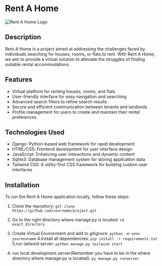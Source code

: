# Rent A Home

![Rent A Home Logo](/path/to/logo.png)

## Description
Rent A Home is a project aimed at addressing the challenges faced by individuals searching for houses, rooms, or flats to rent. With Rent A Home, we aim to provide a virtual solution to alleviate the struggles of finding suitable rental accommodations.

## Features
- Virtual platform for renting houses, rooms, and flats
- User-friendly interface for easy navigation and searching
- Advanced search filters to refine search results
- Secure and efficient communication between tenants and landlords
- Profile management for users to create and maintain their rental preferences

## Technologies Used
- Django: Python-based web framework for rapid development
- HTML/CSS: Frontend development for user interface design
- JavaScript: Enhancing user interactions and dynamic content
- Sqlite3: Database management system for storing application data
- Tailwind CSS: A utility-first CSS framework for building custom user interfaces

## Installation
To run the Rent A Home application locally, follow these steps:

1. Clone the repository:
```git clone https://github.com/username/project.git```

2. Go to the right directory where manage.py is located:
```cd exact_directory```
3. Create Virtual Environment and add to gitignore:
```python -m venv yourenvname```
4.Install all dependencies:
```pip install -r requirements.txt```
5.run tailwind server:
```python manage.py tailwind start```
6. run local development server(Remember you have to be in the where directory where manage.py is located):
```py manage.py runserver```

